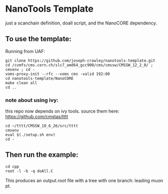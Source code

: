# NanoTools Template

just a scanchain definition, doall script, and the NanoCORE dependency. 

## To use the template:
Running from UAF:
```
git clone https://github.com/joseph-crowley/nanotools-template.git
cd /cvmfs/cms.cern.ch/slc7_amd64_gcc900/cms/cmssw/CMSSW_12_2_0/ ; cmsenv ; cd -
voms-proxy-init --rfc --voms cms -valid 192:00
cd nanotools-template/NanoCORE
make clean all 
cd ..
```

### note about using ivy:
this repo now depends on ivy tools. source them here:  
https://github.com/cmstas/tttt
```
cd ~/tttt/CMSSW_10_6_26/src/tttt
cmsenv
eval $(./setup.sh env)
cd -
```

## Then run the example:
```
cd cpp
root -l -b -q doAll.C
```

This produces an output.root file with a tree with one branch: leading muon pt. 

